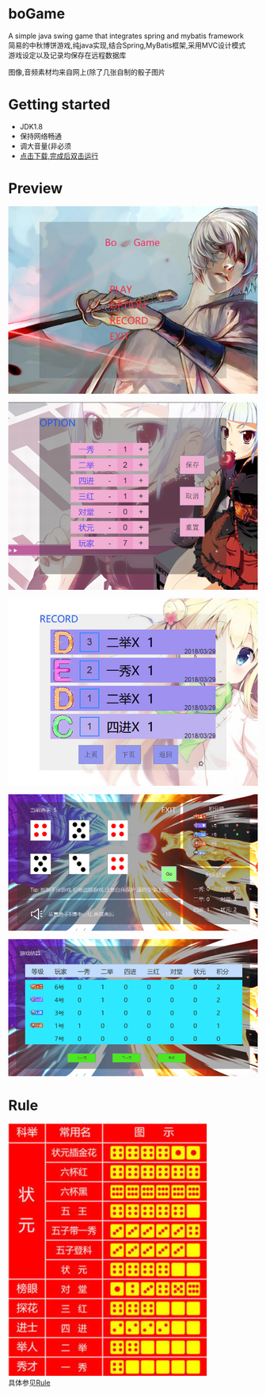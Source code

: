 # boGame

A simple java swing game that integrates spring and mybatis framework  
简易的中秋博饼游戏,纯java实现,结合Spring,MyBatis框架,采用MVC设计模式  
游戏设定以及记录均保存在远程数据库  

图像,音频素材均来自网上(除了几张自制的骰子图片

# Getting started

* JDK1.8
* 保持网络畅通
* 调大音量(非必须
* [点击下载,完成后双击运行](https://github.com/603773962/SSM-boGame/releases/download/v1.0/boGame-1.0-SNAPSHOT.jar)

# Preview

![](https://github.com/603773962/SSM-boGame/raw/master/screenshots/entry.png)

![](https://raw.githubusercontent.com/603773962/SSM-boGame/master/screenshots/option.png)

![](https://raw.githubusercontent.com/603773962/SSM-boGame/master/screenshots/record.png)

![](https://raw.githubusercontent.com/603773962/SSM-boGame/master/screenshots/play.png)

![](https://raw.githubusercontent.com/603773962/SSM-boGame/master/screenshots/settlement.png)

# Rule

![](https://raw.githubusercontent.com/603773962/SSM-boGame/master/rule/rule.png)  
具体参见[Rule](https://github.com/603773962/SSM-boGame/tree/master/rule)
